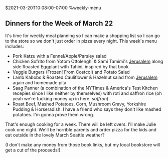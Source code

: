 $2021-03-20T10:08:00-07:00
%weekly-menu
## Dinners for the Week of March 22

It's time for weekly meal planning so I can make a shopping list so I can go to the store so we don't just order in pizza every night.  This week's menu includes:

* Pork Katzu with a Fennel/Apple/Parsley salad
* Chicken Sofrito from Yotom Ottolenghi & Sami Tamimi's [Jerusalem](https://bookshop.org/books/jerusalem-a-cookbook/9781607743941) along side Roasted Eggplant with Tahini, inspired by that book.
* Veggie Burgers (Frozen! From Costco!) and Potato Salad
* Lamb Kabobs & Roasted Cauliflower & Hazelnut salad from [Jerusalem](https://bookshop.org/books/jerusalem-a-cookbook/9781607743941) again and homemade pita
* Saag Panner (a combination of the NYTimes & America's Test Kitchen recepies since I like neither by themselves) with roti and saffron rice (oh yeah we're fucking money up in here. _saffron_)
* Roast Beef, Mashed Potatoes, Corn, Mushroom Gravy, Yorkshire Pudding & Horseradish. I have a friend who says they don't like mashed potatoes. I'm gonna prove them wrong.

That's enough cooking for a week.  There will be left overs.  I'll make Julie cook one night.  We'll be horrible parents and order pizza for the kids and eat outside in the lovely March Seattle weather?

(I don't make any money from those book links, but my local bookstore will get a cut of the proceeds!)
